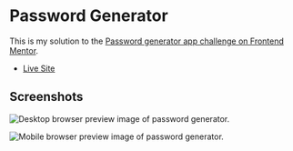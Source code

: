 # Password Generator

This is my solution to the [Password generator app challenge on Frontend Mentor](https://www.frontendmentor.io/challenges/password-generator-app-Mr8CLycqjh). 
 - [Live Site](https://graceful-gingersnap-6cbdb9.netlify.app/)
## Screenshots

![Desktop browser preview image of password generator.](https://i.imgur.com/HPDN4oL.png)

![Mobile browser preview image of password generator.](https://i.imgur.com/1yLoNSk.png)
